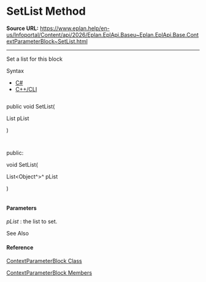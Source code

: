 # SetList Method

**Source URL:** https://www.eplan.help/en-us/Infoportal/Content/api/2026/Eplan.EplApi.Baseu~Eplan.EplApi.Base.ContextParameterBlock~SetList.html

---

Set a list for this block

Syntax

- [C#](#i-syntax-CS)
- [C++/CLI](#i-syntax-CPP2005)

```
```
public void SetList( 
   List<object> pList
)
```
```

```
```
public:
void SetList( 
   List<Object^>^ pList
)
```
```

#### Parameters

*pList*
:   the list to set.



See Also

#### Reference

[ContextParameterBlock Class](Eplan.EplApi.Baseu~Eplan.EplApi.Base.ContextParameterBlock.html)
  
[ContextParameterBlock Members](Eplan.EplApi.Baseu~Eplan.EplApi.Base.ContextParameterBlock_members.html)